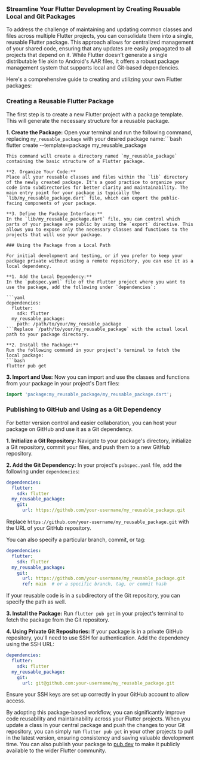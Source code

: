 ### Streamline Your Flutter Development by Creating Reusable Local and Git Packages

To address the challenge of maintaining and updating common classes and files across multiple Flutter projects, you can consolidate them into a single, reusable Flutter package. This approach allows for centralized management of your shared code, ensuring that any updates are easily propagated to all projects that depend on it. While Flutter doesn't generate a single distributable file akin to Android's AAR files, it offers a robust package management system that supports local and Git-based dependencies.

Here's a comprehensive guide to creating and utilizing your own Flutter packages:

### Creating a Reusable Flutter Package

The first step is to create a new Flutter project with a package template. This will generate the necessary structure for a reusable package.

**1. Create the Package:**
Open your terminal and run the following command, replacing `my_reusable_package` with your desired package name:```bash
flutter create --template=package my_reusable_package
```
This command will create a directory named `my_reusable_package` containing the basic structure of a Flutter package.

**2. Organize Your Code:**
Place all your reusable classes and files within the `lib` directory of the newly created package. It's a good practice to organize your code into subdirectories for better clarity and maintainability. The main entry point for your package is typically the `lib/my_reusable_package.dart` file, which can export the public-facing components of your package.

**3. Define the Package Interface:**
In the `lib/my_reusable_package.dart` file, you can control which parts of your package are public by using the `export` directive. This allows you to expose only the necessary classes and functions to the projects that will use your package.

### Using the Package from a Local Path

For initial development and testing, or if you prefer to keep your package private without using a remote repository, you can use it as a local dependency.

**1. Add the Local Dependency:**
In the `pubspec.yaml` file of the Flutter project where you want to use the package, add the following under `dependencies`:

```yaml
dependencies:
  flutter:
    sdk: flutter
  my_reusable_package:
    path: /path/to/your/my_reusable_package
```Replace `/path/to/your/my_reusable_package` with the actual local path to your package directory.

**2. Install the Package:**
Run the following command in your project's terminal to fetch the local package:
```bash
flutter pub get
```

**3. Import and Use:**
Now you can import and use the classes and functions from your package in your project's Dart files:
```dart
import 'package:my_reusable_package/my_reusable_package.dart';
```

### Publishing to GitHub and Using as a Git Dependency

For better version control and easier collaboration, you can host your package on GitHub and use it as a Git dependency.

**1. Initialize a Git Repository:**
Navigate to your package's directory, initialize a Git repository, commit your files, and push them to a new GitHub repository.

**2. Add the Git Dependency:**
In your project's `pubspec.yaml` file, add the following under `dependencies`:

```yaml
dependencies:
  flutter:
    sdk: flutter
  my_reusable_package:
    git:
      url: https://github.com/your-username/my_reusable_package.git
```
Replace `https://github.com/your-username/my_reusable_package.git` with the URL of your GitHub repository.

You can also specify a particular branch, commit, or tag:

```yaml
dependencies:
  flutter:
    sdk: flutter
  my_reusable_package:
    git:
      url: https://github.com/your-username/my_reusable_package.git
      ref: main  # or a specific branch, tag, or commit hash
```

If your reusable code is in a subdirectory of the Git repository, you can specify the path as well.

**3. Install the Package:**
Run `flutter pub get` in your project's terminal to fetch the package from the Git repository.

**4. Using Private Git Repositories:**
If your package is in a private GitHub repository, you'll need to use SSH for authentication. Add the dependency using the SSH URL:

```yaml
dependencies:
  flutter:
    sdk: flutter
  my_reusable_package:
    git:
      url: git@github.com:your-username/my_reusable_package.git
```
Ensure your SSH keys are set up correctly in your GitHub account to allow access.

By adopting this package-based workflow, you can significantly improve code reusability and maintainability across your Flutter projects. When you update a class in your central package and push the changes to your Git repository, you can simply run `flutter pub get` in your other projects to pull in the latest version, ensuring consistency and saving valuable development time. You can also publish your package to [pub.dev](https://pub.dev) to make it publicly available to the wider Flutter community.